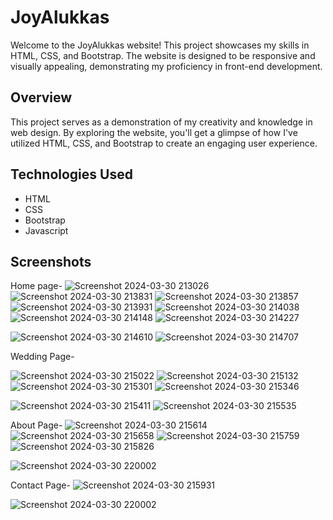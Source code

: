 ﻿# JoyAlukkas

Welcome to the JoyAlukkas website! This project showcases my skills in HTML, CSS, and Bootstrap. The website is designed to be responsive and visually appealing, demonstrating my proficiency in front-end development.

## Overview

This project serves as a demonstration of my creativity and knowledge in web design. By exploring the website, you'll get a glimpse of how I've utilized HTML, CSS, and Bootstrap to create an engaging user experience.

## Technologies Used

- HTML
- CSS
- Bootstrap
- Javascript

## Screenshots
Home page-
![Screenshot 2024-03-30 213026](https://github.com/namratapatil2411/JoyAlukkas/assets/142895142/1366f7dc-6b9c-4dc1-9e9c-a2e32919d87f)
![Screenshot 2024-03-30 213831](https://github.com/namratapatil2411/JoyAlukkas/assets/142895142/3371a05c-3127-4403-867b-ee112824569b)
![Screenshot 2024-03-30 213857](https://github.com/namratapatil2411/JoyAlukkas/assets/142895142/2cdf5855-c350-45ac-91e2-97cbf4022475)
![Screenshot 2024-03-30 213931](https://github.com/namratapatil2411/JoyAlukkas/assets/142895142/eeb6bb69-7440-4f37-b7f6-78e320b646f1)
![Screenshot 2024-03-30 214038](https://github.com/namratapatil2411/JoyAlukkas/assets/142895142/f200aead-ce54-4948-ab2a-97d18be35918)
![Screenshot 2024-03-30 214148](https://github.com/namratapatil2411/JoyAlukkas/assets/142895142/6d09b037-8fc5-4810-a224-ab8c57ef57e2)
![Screenshot 2024-03-30 214227](https://github.com/namratapatil2411/JoyAlukkas/assets/142895142/37ebaaec-307b-446a-9630-4f883410bfaf)


![Screenshot 2024-03-30 214610](https://github.com/namratapatil2411/JoyAlukkas/assets/142895142/41ce36a6-a70b-4a47-81ae-b9cf14c9547a)
![Screenshot 2024-03-30 214707](https://github.com/namratapatil2411/JoyAlukkas/assets/142895142/b155f63b-242e-497c-88de-c82c7a84acc8)

Wedding Page-

![Screenshot 2024-03-30 215022](https://github.com/namratapatil2411/JoyAlukkas/assets/142895142/ae8e9fe2-37f2-476c-b918-c6f52260aedd)
![Screenshot 2024-03-30 215132](https://github.com/namratapatil2411/JoyAlukkas/assets/142895142/a5991393-201f-4af3-b6bf-c3ff7763f081)
![Screenshot 2024-03-30 215301](https://github.com/namratapatil2411/JoyAlukkas/assets/142895142/2f21d3e9-781c-476b-8140-4b54762f1162)
![Screenshot 2024-03-30 215346](https://github.com/namratapatil2411/JoyAlukkas/assets/142895142/6b8d02bc-d03d-4963-afa8-25813f44713c)

![Screenshot 2024-03-30 215411](https://github.com/namratapatil2411/JoyAlukkas/assets/142895142/71abe016-9cc3-4c19-b62f-0dea5b40d121)
![Screenshot 2024-03-30 215535](https://github.com/namratapatil2411/JoyAlukkas/assets/142895142/9553dd34-3478-40b4-9c27-00289859fe4e)

About Page-
![Screenshot 2024-03-30 215614](https://github.com/namratapatil2411/JoyAlukkas/assets/142895142/640e70e5-38e3-4529-b2e1-bfbcbaae16f5)
![Screenshot 2024-03-30 215658](https://github.com/namratapatil2411/JoyAlukkas/assets/142895142/3f6ef7b0-8ca6-4266-b67b-8c50215fa276)
![Screenshot 2024-03-30 215759](https://github.com/namratapatil2411/JoyAlukkas/assets/142895142/62d0ce8a-1c3f-4c60-a095-9895ca136f2b)
![Screenshot 2024-03-30 215826](https://github.com/namratapatil2411/JoyAlukkas/assets/142895142/20f0d6d3-7bee-4201-987e-5619cf414f3a)

![Screenshot 2024-03-30 220002](https://github.com/namratapatil2411/JoyAlukkas/assets/142895142/9d71b62c-fcd6-464b-8ed3-0a60f6a238d6)

Contact Page-
![Screenshot 2024-03-30 215931](https://github.com/namratapatil2411/JoyAlukkas/assets/142895142/cd2253f6-8897-4c21-a981-df44645efa44)

![Screenshot 2024-03-30 220002](https://github.com/namratapatil2411/JoyAlukkas/assets/142895142/dad6c8d7-6c2f-4226-b678-7f56230a0e61)

























